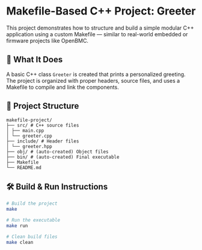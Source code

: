 # Makefile-Based C++ Project: Greeter

This project demonstrates how to structure and build a simple modular C++ application using a custom Makefile — similar to real-world embedded or firmware projects like OpenBMC.

## 🧠 What It Does

A basic C++ class `Greeter` is created that prints a personalized greeting. The project is organized with proper headers, source files, and uses a Makefile to compile and link the components.

## 📁 Project Structure

```
makefile-project/
├── src/ # C++ source files
│ ├── main.cpp
│ └── greeter.cpp
├── include/ # Header files
│ └── greeter.hpp
├── obj/ # (auto-created) Object files
├── bin/ # (auto-created) Final executable
├── Makefile
└── README.md
```


## 🛠 Build & Run Instructions

```bash
# Build the project
make

# Run the executable
make run

# Clean build files
make clean
```